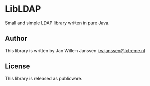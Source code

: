 # LibLDAP

Small and simple LDAP library written in pure Java.

## Author

This library is written by Jan Willem Janssen <j.w.janssen@lxtreme.nl>

## License

This library is released as publicware.


